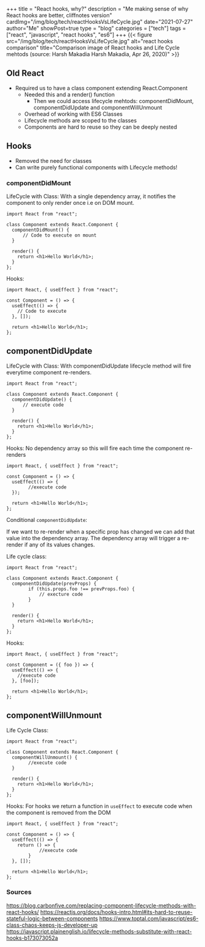 +++
title = "React hooks, why?"
description = "Me making sense of why React hooks are better, cliffnotes version"
cardImg="/img/blog/tech/reactHooksVsLifeCycle.jpg"
date="2021-07-27"
author="Me"
showPost=true
type = "blog"
categories = ["tech"]
tags = ["react", "javascript", "react hooks", "es6"]
+++
{{< figure src="/img/blog/tech/reactHooksVsLifeCycle.jpg" alt="react hooks comparison" title="Comparison image of React hooks and Life Cycle mehtods (source: Harsh Makadia Harsh Makadia, Apr 26, 2020)" >}}

## Old React
- Required us to have a class component extending React.Component
    - Needed this and a render() function
        - Then we could access lifecycle mehtods: componentDidMount, componentDidUpdate and componentWillUnmount
    - Overhead of working with ES6 Classes
    - Lifecycle methods are scoped to the classes
    - Components are hard to reuse so they can be deeply nested

## Hooks

- Removed the need for classes
- Can write purely functional components with Lifecycle methods!

### componentDidMount
LifeCycle with Class:
With a single dependency array, it notifies the component to only render once i.e on DOM mount.

```
import React from "react";
 
class Component extends React.Component {
  componentDidMount() {
      // Code to execute on mount
  }
 
  render() {
    return <h1>Hello World</h1>;
  }
};
```

Hooks:

```
import React, { useEffect } from "react";
 
const Component = () => {
  useEffect(() => {
    // Code to execute
  }, []);
 
  return <h1>Hello World</h1>;
};
```

## componentDidUpdate
LifeCycle with Class:
With componentDidUpdate lifecycle method will fire everytime component re-renders.

```
import React from "react";
 
class Component extends React.Component {
  componentDidUpdate() {
      // execute code
  }
 
  render() {
    return <h1>Hello World</h1>;
  }
};
```
Hooks:
No dependency array so this will fire each time the component re-renders

```
import React, { useEffect } from "react";
 
const Component = () => {
  useEffect(() => {
        //execute code
  });
 
  return <h1>Hello World</h1>;
};
```
Conditional `componentDidUpdate`:

If we want to re-render when a specific prop has changed we can add that value into the dependency array. The dependency array will trigger a re-render if any of its values changes.

Life cycle class:

```
import React from "react";
 
class Component extends React.Component {
  componentDidUpdate(prevProps) {
        if (this.props.foo !== prevProps.foo) {
            // execture code
        }
  }
 
  render() {
    return <h1>Hello World</h1>;
  }
};
```

Hooks:

```
import React, { useEffect } from "react";
 
const Component = ({ foo }) => {
  useEffect(() => {
    //execute code
  }, [foo]);
 
  return <h1>Hello World</h1>;
};
```

## componentWillUnmount

Life Cycle Class:

```
import React from "react";
 
class Component extends React.Component {
  componentWillUnmount() {
        //execute code
  }
 
  render() {
    return <h1>Hello World</h1>;
  }
};
```

Hooks:
For hooks we return a function in `useEffect` to execute code when the component is removed from the DOM

```
import React, { useEffect } from "react";
 
const Component = () => {
  useEffect(() => {
    return () => {
            //execute code
        }
  }, []);
 
  return <h1>Hello World</h1>;
};
```


### Sources
https://blog.carbonfive.com/replacing-component-lifecycle-methods-with-react-hooks/
https://reactjs.org/docs/hooks-intro.html#its-hard-to-reuse-stateful-logic-between-components
https://www.toptal.com/javascript/es6-class-chaos-keeps-js-developer-up
https://javascript.plainenglish.io/lifecycle-methods-substitute-with-react-hooks-b173073052a